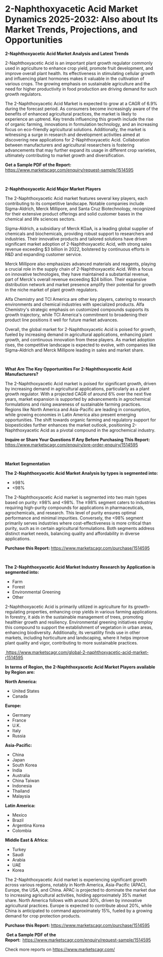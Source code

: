 <p><h1>2-Naphthoxyacetic Acid Market Dynamics 2025-2032: Also about Its Market Trends, Projections, and Opportunities</h1></p><p><strong>2-Naphthoxyacetic Acid Market Analysis and Latest Trends</strong></p>
<p><p>2-Naphthoxyacetic Acid is an important plant growth regulator commonly used in agriculture to enhance crop yield, promote fruit development, and improve overall plant health. Its effectiveness in stimulating cellular growth and influencing plant hormones makes it valuable in the cultivation of various crops. The growing emphasis on sustainable agriculture and the need for higher productivity in food production are driving demand for such growth regulators.</p><p>The 2-Naphthoxyacetic Acid Market is expected to grow at a CAGR of 6.9% during the forecast period. As consumers become increasingly aware of the benefits of enhanced agricultural practices, the market is likely to experience an uptrend. Key trends influencing this growth include the rise of organic farming, innovations in formulation technology, and an increasing focus on eco-friendly agricultural solutions. Additionally, the market is witnessing a surge in research and development activities aimed at discovering new applications for 2-Naphthoxyacetic Acid. Collaboration between manufacturers and agricultural researchers is fostering advancements that may further expand its usage in different crop varieties, ultimately contributing to market growth and diversification.</p></p>
<p><strong>Get a Sample PDF of the Report:&nbsp;</strong> <a href="https://www.marketscagr.com/enquiry/request-sample/1514595?utm_campaign=1998&utm_medium=2&utm_source=Github&utm_content=ia&utm_term=17012025&utm_id=2-naphthoxyacetic-acid">https://www.marketscagr.com/enquiry/request-sample/1514595</a></p>
<p>&nbsp;</p>
<p><strong>2-Naphthoxyacetic Acid Major Market Players</strong></p>
<p><p>The 2-Naphthoxyacetic Acid market features several key players, each contributing to its competitive landscape. Notable companies include Sigma-Aldrich, Merck Millipore, and Santa Cruz Biotechnology, recognized for their extensive product offerings and solid customer bases in the chemical and life sciences sectors. </p><p>Sigma-Aldrich, a subsidiary of Merck KGaA, is a leading global supplier of chemicals and biochemicals, providing robust support to researchers and industries. Their innovative products and tailored solutions have driven significant market adoption of 2-Naphthoxyacetic Acid, with strong sales revenue exceeding $3 billion in 2022, bolstered by continuous efforts in R&D and expanding customer service.</p><p>Merck Millipore also emphasizes advanced materials and reagents, playing a crucial role in the supply chain of 2-Naphthoxyacetic Acid. With a focus on innovative technologies, they have maintained a substantial revenue, part of Merck's overall revenue exceeding $24 billion. Their expansive distribution network and market presence amplify their potential for growth in the niche market of plant growth regulators.</p><p>Alfa Chemistry and TCI America are other key players, catering to research environments and chemical industries with specialized products. Alfa Chemistry's strategic emphasis on customized compounds supports its growth trajectory, while TCI America's commitment to broadening their product line positions it well for future market advances.</p><p>Overall, the global market for 2-Naphthoxyacetic Acid is poised for growth, fueled by increasing demand in agricultural applications, enhancing plant growth, and continuous innovation from these players. As market adoption rises, the competitive landscape is expected to evolve, with companies like Sigma-Aldrich and Merck Millipore leading in sales and market share.</p></p>
<p>&nbsp;</p>
<p><strong>What Are The Key Opportunities For 2-Naphthoxyacetic Acid Manufacturers?</strong></p>
<p><p>The 2-Naphthoxyacetic Acid market is poised for significant growth, driven by increasing demand in agricultural applications, particularly as a plant growth regulator. With a projected CAGR of around 6% over the next five years, market expansion is supported by advancements in agrochemical formulations and rising awareness of sustainable farming practices. Regions like North America and Asia-Pacific are leading in consumption, while growing economies in Latin America also present emerging opportunities. The shift towards organic farming and regulatory support for biopesticides further enhances the market outlook, positioning 2-Naphthoxyacetic Acid as a pivotal compound in the agrochemical industry.</p></p>
<p><strong>Inquire or Share Your Questions If Any Before Purchasing This Report:</strong> <a href="https://www.marketscagr.com/enquiry/pre-order-enquiry/1514595?utm_campaign=1998&utm_medium=2&utm_source=Github&utm_content=ia&utm_term=17012025&utm_id=2-naphthoxyacetic-acid">https://www.marketscagr.com/enquiry/pre-order-enquiry/1514595</a></p>
<p>&nbsp;</p>
<p><strong>Market Segmentation</strong></p>
<p><strong>The 2-Naphthoxyacetic Acid Market Analysis by types is segmented into:</strong></p>
<p><ul><li>≥98%</li><li><98%</li></ul></p>
<p><p>The 2-Naphthoxyacetic Acid market is segmented into two main types based on purity: ≥98% and <98%. The ≥98% segment caters to industries requiring high-purity compounds for applications in pharmaceuticals, agrochemicals, and research. This level of purity ensures optimal performance and minimal impurities. Conversely, the <98% segment primarily serves industries where cost-effectiveness is more critical than purity, such as in certain agricultural formulations. Both segments address distinct market needs, balancing quality and affordability in diverse applications.</p></p>
<p><strong>Purchase this Report:&nbsp;</strong><a href="https://www.marketscagr.com/purchase/1514595?utm_campaign=1998&utm_medium=2&utm_source=Github&utm_content=ia&utm_term=17012025&utm_id=2-naphthoxyacetic-acid">https://www.marketscagr.com/purchase/1514595</a></p>
<p>&nbsp;</p>
<p><strong>The 2-Naphthoxyacetic Acid Market Industry Research by Application is segmented into:</strong></p>
<p><ul><li>Farm</li><li>Forest</li><li>Environmental Greening</li><li>Other</li></ul></p>
<p><p>2-Naphthoxyacetic Acid is primarily utilized in agriculture for its growth-regulating properties, enhancing crop yields in various farming applications. In forestry, it aids in the sustainable management of trees, promoting healthier growth and resiliency. Environmental greening initiatives employ this compound to support the establishment of vegetation in urban areas, enhancing biodiversity. Additionally, its versatility finds use in other markets, including horticulture and landscaping, where it helps improve plant quality and vigor, contributing to more sustainable practices.</p></p>
<p><a href="https://www.marketscagr.com/global-2-naphthoxyacetic-acid-market-r1514595?utm_campaign=1998&utm_medium=2&utm_source=Github&utm_content=ia&utm_term=17012025&utm_id=2-naphthoxyacetic-acid">&nbsp;https://www.marketscagr.com/global-2-naphthoxyacetic-acid-market-r1514595</a></p>
<p><strong>In terms of Region, the 2-Naphthoxyacetic Acid Market Players available by Region are:</strong></p>
<p>
    <p> <strong> North America: </strong>
        <ul>
            <li>United States</li>
            <li>Canada</li>
        </ul>
        </p> 
    <p> <strong> Europe: </strong>
        <ul>
            <li>Germany</li>
            <li>France</li>
            <li>U.K.</li>
            <li>Italy</li>
            <li>Russia</li>
        </ul>
        </p> 
    <p> <strong> Asia-Pacific: </strong>
        <ul>
            <li>China</li>
            <li>Japan</li>
            <li>South Korea</li>
            <li>India</li>
            <li>Australia</li>
            <li>China Taiwan</li>
            <li>Indonesia</li>
            <li>Thailand</li>
            <li>Malaysia</li>
        </ul>
        </p> 
    <p> <strong> Latin America: </strong>
        <ul>
            <li>Mexico</li>
            <li>Brazil</li>
            <li>Argentina Korea</li>
            <li>Colombia</li>
        </ul>
        </p> 
    <p> <strong> Middle East & Africa: </strong>
        <ul>
            <li>Turkey</li>
            <li>Saudi</li>
            <li>Arabia</li>
            <li>UAE</li>
            <li>Korea</li>
        </ul>
    </p>
    </p>
<p><p>The 2-Naphthoxyacetic Acid market is experiencing significant growth across various regions, notably in North America, Asia-Pacific (APAC), Europe, the USA, and China. APAC is projected to dominate the market due to increasing agricultural activities, holding approximately 35% market share. North America follows with around 30%, driven by innovative agricultural practices. Europe is expected to contribute about 20%, while China is anticipated to command approximately 15%, fueled by a growing demand for crop protection products.</p></p>
<p><strong>Purchase this Report: </strong><a href="https://www.marketscagr.com/purchase/1514595?utm_campaign=1998&utm_medium=2&utm_source=Github&utm_content=ia&utm_term=17012025&utm_id=2-naphthoxyacetic-acid">https://www.marketscagr.com/purchase/1514595</a></p>
<p>&nbsp;<strong>Get a Sample PDF of the Report:&nbsp;&nbsp;</strong><a href="https://www.marketscagr.com/enquiry/request-sample/1514595?utm_campaign=1998&utm_medium=2&utm_source=Github&utm_content=ia&utm_term=17012025&utm_id=2-naphthoxyacetic-acid">https://www.marketscagr.com/enquiry/request-sample/1514595</a></p>
<p><strong></strong></p>
<p>Check more reports on <a href="https://www.marketscagr.com/?utm_campaign=1998&utm_medium=2&utm_source=Github&utm_content=ia&utm_term=17012025&utm_id=2-naphthoxyacetic-acid">https://www.marketscagr.com/</a></p>